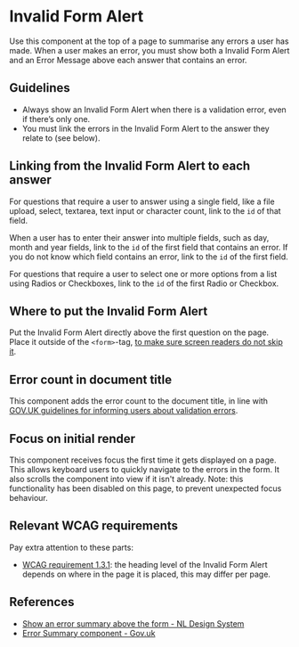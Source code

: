 <!-- @license CC0-1.0 -->

# Invalid Form Alert

Use this component at the top of a page to summarise any errors a user has made.
When a user makes an error, you must show both a Invalid Form Alert and an Error Message above each answer that contains an error.

## Guidelines

- Always show an Invalid Form Alert when there is a validation error, even if there’s only one.
- You must link the errors in the Invalid Form Alert to the answer they relate to (see below).

## Linking from the Invalid Form Alert to each answer

For questions that require a user to answer using a single field, like a file upload, select, textarea, text input or character count, link to the `id` of that field.

When a user has to enter their answer into multiple fields, such as day, month and year fields, link to the `id` of the first field that contains an error.
If you do not know which field contains an error, link to the `id` of the first field.

For questions that require a user to select one or more options from a list using Radios or Checkboxes, link to the `id` of the first Radio or Checkbox.

## Where to put the Invalid Form Alert

Put the Invalid Form Alert directly above the first question on the page. Place it outside of the `<form>`-tag, [to make sure screen readers do not skip it](https://nldesignsystem.nl/richtlijnen/formulieren/meerdere-stappen/#plaats-de-informatie-over-waar-de-gebruiker-is-in-de-stappen-boven-het-formulier).

## Error count in document title

This component adds the error count to the document title,
in line with [GOV.UK guidelines for informing users about validation errors](https://design-system.service.gov.uk/patterns/validation/#how-to-tell-the-user-about-validation-errors).

## Focus on initial render

This component receives focus the first time it gets displayed on a page.
This allows keyboard users to quickly navigate to the errors in the form.
It also scrolls the component into view if it isn't already.
Note: this functionality has been disabled on this page, to prevent unexpected focus behaviour.

## Relevant WCAG requirements

Pay extra attention to these parts:

- [WCAG requirement 1.3.1](https://www.w3.org/TR/WCAG21/#info-and-relationships): the heading level of the Invalid Form Alert depends on where in the page it is placed, this may differ per page.

## References

- [Show an error summary above the form - NL Design System](https://www.nldesignsystem.nl/richtlijnen/formulieren/foutmeldingen#zet-een-samenvatting-van-de-foutmeldingen-boven-het-formulier)
- [Error Summary component - Gov.uk](https://design-system.service.gov.uk/components/error-summary/)
